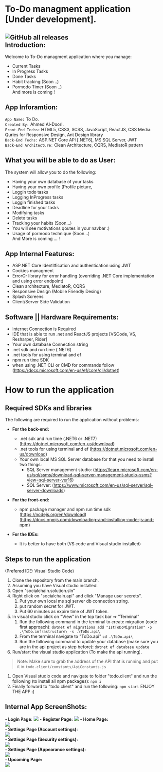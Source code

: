 To-Do managment application [Under development].
=======
![GitHub all releases](https://img.shields.io/github/downloads/ahmed7am1d/ToDoApp-Clean-Architecture/total?logo=GitHub&style=flat-square)<br> 
Introduction:
------
Welcome to To-Do managment application where you manage:
  - Current Tasks
  - In Progress Tasks
  - Done Tasks
  - Habit tracking (Soon ..)
  - Pormodo Timer (Soon ..) <br>
  And more is coming !

App Inforamtion:
------
`App Name:` To Do.<br>
`Created By:` Ahmed Al-Doori.<br>
`Front-End Techs:` HTML5, CSS3, SCSS, JavaScript, ReactJS, CSS Media Quries for Responsive Design, Ant Design library <br>
`Back-End Techs:` ASP.NET Core API [.NET6], MS SQL Server, JWT<br>
`Back-End Architecture:` Clean Architecture, CQRS, MediatoR pattern<br>

What you will be able to do as User:
--------
The system will allow you to do the following:
 - Having your own database of your tasks 
 - Having your own profile (Profile picture, 
 - Loggin todo tasks
 - Logging InProgress tasks
 - Loggin finished tasks
 - Deadline for your tasks 
 - Modifying tasks
 - Delete tasks
 - Tracking your habits (Soon...)
 - You will see motivations qoutes in your navbar :)
 - Usage of pormodo technique (Soon...) <br>
 And More is coming ... !
 
 App Internal Features:
 --------
 - ASP.NET Core Identitfication and authentication using JWT
 - Cookies managment
 - ErrorOr library for error handling (overriding .NET Core implementation and using error endpoint)
 - Clean architecture, MediatoR, CQRS  
 - Responsive Design (Mobile Friendly Desing) 
 - Splash Screens 
 - Client/Server Side Validation 
 
 Software || Hardware Requirements:
 -----------
 - Internet Connection is Required
 - IDE that is able to run .net and ReactJS projects [VSCode, VS, Resharper, Rider]
 - Your own database Connection string 
 - .net sdk and run time (.NET6)
 - .net tools for using terminal and ef
 - npm run time SDK
 - when using .NET CLI or CMD for commands follow (https://docs.microsoft.com/en-us/ef/core/cli/dotnet)
 
 # How to run the application

## Required SDKs and libraries

The following are required to run the application without problems:

- **For the back-end:**
  - .net sdk and run time (.NET6 or .NET7) (https://dotnet.microsoft.com/en-us/download)
  - .net tools for using terminal and ef (https://dotnet.microsoft.com/en-us/download)
  - Your own local MS SQL Server database for that you need to install two things:
    - SQL Server management studio: (https://learn.microsoft.com/en-us/sql/ssms/download-sql-server-management-studio-ssms?view=sql-server-ver16)
    - SQL Server: (https://www.microsoft.com/en-us/sql-server/sql-server-downloads)

- **For the front-end:**
  - npm package manager and npm run time sdk (https://nodejs.org/en/download) (https://docs.npmjs.com/downloading-and-installing-node-js-and-npm)

- **For the IDEs:**
  - It is better to have both (VS code and Visual studio installed)

## Steps to run the application

 (Prefered IDE: Visual Studio Code)<br>
1. Clone the repository from the main branch.
2. Assuming you have Visual studio installed.
3. Open "socialchain.solution.sln"
4. Right click on "socialchain.api" and click "Manage user secrets".
   1. Put your own local ms sql server db connection string.
   2. put random secret for JWT.
   3. Put 60 minutes as expire time of JWT token.
5. In visual studio click on "View" in the top task bar => "Terminal"
   1. Run the following command in the terminal to create migration (code first approach):
    ``dotnet ef migrations add "1stToDoMigration" -p .\ToDo.infrastructure\ -s .\ToDo.api\``
   2. From the terminal navigate to "ToDo.api" ``cd .\ToDo.api\ ``
   3. Run the following command to update your database (make sure you are in the api project as step before): 
    ``dotnet ef database update``
6. Run/start the visual studio application  (To make the api running).
> Note: Make sure to grab the address of the API that is running and put it in ``todo.client/constants/ApiConstants.js``
1. Open Visual studio code and navigate to folder "todo.client" and run the following (to install all npm packages): 
  ``npm i``
1.  Finally forward to "todo.client" and run the following:
    ``npm start``
ENJOY THE APP :)

Internal App ScreenShots:
-----------
 **- Login Page:**
<img src="todo.client/src/assets/appScreenShots/LoginPage.png"></img>
 **- Register Page:**
<img src="todo.client/src/assets/appScreenShots/SignupPage.png"></img>
 **- Home Page:** <br/>
<img src="todo.client/src/assets/appScreenShots/HomePageGIF.gif"></img> <br/>
**- Settings Page (Account settings):** <br/>
<img src="todo.client/src/assets/appScreenShots/SettingsAccountSettings.png"></img> <br/>
**- Settings Page (Security settings):** <br/>
<img src="todo.client/src/assets/appScreenShots/SecurityPage.png"></img> <br/>
**- Settings Page (Appearance settings):** <br/>
<img src="todo.client/src/assets/appScreenShots/AppearancePage.png"></img> <br/>
**- Upcoming Page:** <br/>
<img src="todo.client/src/assets/appScreenShots/UpcomingPage.png"></img>